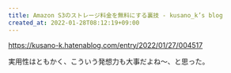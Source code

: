 ```yaml
---
title: Amazon S3のストレージ料金を無料にする裏技 - kusano_k’s blog
created_at: 2022-01-28T08:12:19+09:00
---
```


https://kusano-k.hatenablog.com/entry/2022/01/27/004517

実用性はともかく、こういう発想力も大事だよね〜、と思った。
